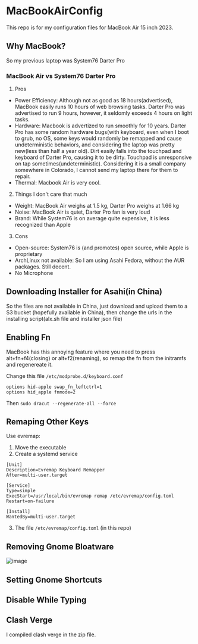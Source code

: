 # MacBookAirConfig

This repo is for my configuration files for MacBook Air 15 inch 2023. 

## Why MacBook?

So my previous laptop was System76 Darter Pro

### MacBook Air vs System76 Darter Pro

1. Pros
- Power Efficiency: Although not as good as 18 hours(advertised), MacBook easily runs 10 hours of web browsing tasks. Darter Pro was advertised to run 9 hours, however, it seldomly exceeds 4 hours on light tasks.
- Hardware: Macbook is advertized to run smoothly for 10 years. Darter Pro has some random hardware bugs(with keyboard, even when I boot to grub, no OS, some keys would randomly be remapped and cause undeterministic behaviors, and considering the laptop was pretty new(less than half a year old). Dirt easily falls into the touchpad and keyboard of Darter Pro, causing it to be dirty. Touchpad is unresponsive on tap sometimes(undeterministic). Considering it is a small company somewhere in Colorado, I cannot send my laptop there for them to repair.
- Thermal: Macbook Air is very cool. 
 
2. Things I don't care that much
- Weight: MacBook Air weighs at 1.5 kg, Darter Pro weighs at 1.66 kg
- Noise: MacBook Air is quiet, Darter Pro fan is very loud
- Brand: While System76 is on average quite expensive, it is less recognized than Apple

3. Cons
- Open-source: System76 is (and promotes) open source, while Apple is proprietary
- ArchLinux not available: So I am using Asahi Fedora, without the AUR packages. Still decent.
- No Microphone

## Downloading Installer for Asahi(in China)

So the files are not available in China, just download and upload them to a S3 bucket (hopefully available in China), then change the urls in the installing script(alx.sh file and installer json file)

## Enabling Fn

MacBook has this annoying feature where you need to press alt+fn+f4(closing) or alt+f2(renaming), so remap the fn from the initramfs and regenereate it.

Change this file `/etc/modprobe.d/keyboard.conf`
```
options hid-apple swap_fn_leftctrl=1
options hid_apple fnmode=2
```
Then `sudo dracut --regenerate-all --force`

## Remaping Other Keys

Use evremap:
 
1. Move the executable
2. Create a systemd service
```
[Unit]
Description=Evremap Keyboard Remapper
After=multi-user.target

[Service]
Type=simple
ExecStart=/usr/local/bin/evremap remap /etc/evremap/config.toml
Restart=on-failure

[Install]
WantedBy=multi-user.target
```
3. The file `/etc/evremap/config.toml` (in this repo)

## Removing Gnome Bloatware
![image](https://github.com/jimchen2/MacBookAirConfig/assets/123833550/8b5914dc-80c3-4821-a8c4-5fb96cdbd980)

## Setting Gnome Shortcuts

## Disable While Typing

## Clash Verge

I compiled clash verge in the zip file.
